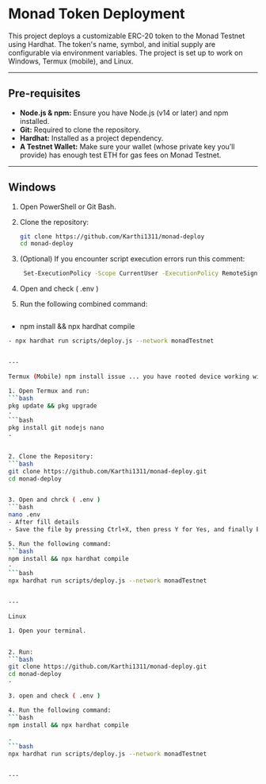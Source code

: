 # Monad Token Deployment

This project deploys a customizable ERC-20 token to the Monad Testnet using Hardhat. The token's name, symbol, and initial supply are configurable via environment variables. The project is set up to work on Windows, Termux (mobile), and Linux.

---

## Pre-requisites

- **Node.js & npm:** Ensure you have Node.js (v14 or later) and npm installed.
- **Git:** Required to clone the repository.
- **Hardhat:** Installed as a project dependency.
- **A Testnet Wallet:** Make sure your wallet (whose private key you’ll provide) has enough test ETH for gas fees on Monad Testnet.

---


## Windows

1. Open PowerShell or Git Bash.
2. Clone the repository:
   ```bash
   git clone https://github.com/Karthi1311/monad-deploy
   cd monad-deploy

3. (Optional) If you encounter script execution errors run this comment:

   ```bash
    Set-ExecutionPolicy -Scope CurrentUser -ExecutionPolicy RemoteSigned


4. Open and check ( .env )


5. Run the following combined command:
   ```bash
 -  npm install && npx hardhat compile

   ```bash
  - npx hardhat run scripts/deploy.js --network monadTestnet


---

Termux (Mobile) npm install issue ... you have rooted device working without error 

1. Open Termux and run:
   ```bash
   pkg update && pkg upgrade
-
   ```bash
   pkg install git nodejs nano
-


2. Clone the Repository:
   ```bash
   git clone https://github.com/Karthi1311/monad-deploy.git
   cd monad-deploy


3. Open and chrck ( .env )
   ```bash
   nano .env
- After fill details
- Save the file by pressing Ctrl+X, then press Y for Yes, and finally Enter.

5. Run the following command:
   ```bash
   npm install && npx hardhat compile 
-
   ```bash
   npx hardhat run scripts/deploy.js --network monadTestnet


---

Linux

1. Open your terminal.


2. Run:
   ```bash
   git clone https://github.com/Karthi1311/monad-deploy.git
   cd monad-deploy
-

3. open and check ( .env )

4. Run the following command:
   ```bash
   npm install && npx hardhat compile

-
   ```bash
   npx hardhat run scripts/deploy.js --network monadTestnet


---

